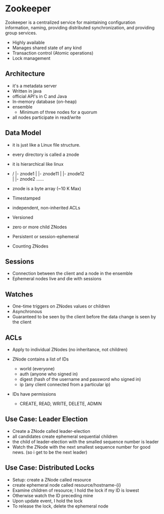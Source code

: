 Zookeeper
=============================
Zookeeper is a centralized service for maintaining configuration information, naming, providing distributed synchronization, and providing group services.

-  Highly available
-  Manages shared state of any kind
-  Transaction control (Atomic operations)
-  Lock management

Architecture
------------------
-  it's a metadata server
-  Written in java
-  official API's in C and Java
-  In-memory database (on-heap)
-  ensemble
    -  Minimum of three nodes for a quorum
-  all nodes participate in read/write

Data Model
------------------
-  it is just like a Linux file structure. 
-  every directory is called a znode
-  it is hierarchical like linux
-  /
   |- znode1
   |  |- znode11
   |  |- znode12   
   |
   |- znode2
    ......

-  znode is a byte array (~10 K Max)
-  Timestamped
-  independent, non-inherited ACLs
-  Versioned
-  zero or more child ZNodes
-  Persistent or session-ephemeral
-  Counting ZNodes

Sessions
-----------------
-  Connection between the client and a node in the ensemble
-  Ephemeral nodes live and die with sessions

Watches
----------------
-  One-time triggers on ZNodes values or children
-  Asynchronous
-  Guaranteed to be seen by the client before the data change is seen by the client

ACLs
-----------------
-  Apply to individual ZNodes (no inheritance, not children)

-  ZNode contains a list of IDs
    -  world (everyone)
    -  auth (anyone who signed in)
    -  digest (hash of the username and password who signed in)
    -  ip (any client connected from a particular ip)

-  IDs have permissions
    -  CREATE, READ, WRITE, DELETE, ADMIN  

Use Case: Leader Election
----------------------------------
-  Create a ZNode called leader-election
-  all candidates create ephemeral sequential children
-  the child of leader-election with the smalled sequence number is leader
-  Watch the ZNode with the next smallest sequence number for good news. (so i get to be the next leader)

Use Case: Distributed Locks
----------------------------------
-  Setup: create a ZNode called resource
-  create ephemeral node called
    resource/hostname-{i}
-  Examine children of resource; I hold the lock if my ID is lowest
-  Otherwise watch the ID preceding mine
-  Upon update event, I hold the lock
-  To release the lock, delete the ephemeral node





